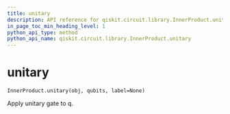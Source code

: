 ```yaml
---
title: unitary
description: API reference for qiskit.circuit.library.InnerProduct.unitary
in_page_toc_min_heading_level: 1
python_api_type: method
python_api_name: qiskit.circuit.library.InnerProduct.unitary
---
```


# unitary

<span id="qiskit.circuit.library.InnerProduct.unitary" />

`InnerProduct.unitary(obj, qubits, label=None)`

Apply unitary gate to q.

